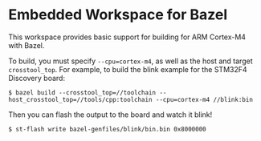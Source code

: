 Embedded Workspace for Bazel
============================

This workspace provides basic support for building for ARM Cortex-M4
with Bazel.

To build, you must specify `--cpu=cortex-m4`, as well as the host and target
`crosstool_top`. For example, to build the blink example for the STM32F4
Discovery board:

    $ bazel build --crosstool_top=//toolchain --host_crosstool_top=//tools/cpp:toolchain --cpu=cortex-m4 //blink:bin

Then you can flash the output to the board and watch it blink!

    $ st-flash write bazel-genfiles/blink/bin.bin 0x8000000
